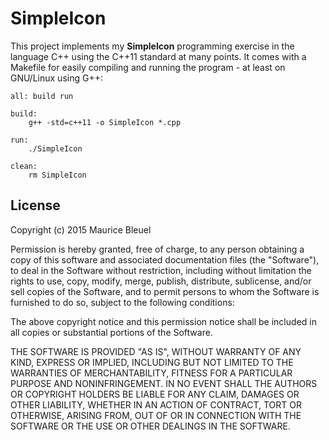 # SimpleIcon
This project implements my **SimpleIcon** programming exercise in the language 
C++ using the C++11 standard at many points. It comes with a Makefile for 
easily compiling and running the program - at least on GNU/Linux using G++:

    all: build run
    
    build:
        g++ -std=c++11 -o SimpleIcon *.cpp
    
    run:
        ./SimpleIcon
    
    clean:
        rm SimpleIcon


## License
Copyright (c) 2015 Maurice Bleuel

Permission is hereby granted, free of charge, to any person obtaining a copy
of this software and associated documentation files (the "Software"), to deal
in the Software without restriction, including without limitation the rights
to use, copy, modify, merge, publish, distribute, sublicense, and/or sell
copies of the Software, and to permit persons to whom the Software is
furnished to do so, subject to the following conditions:

The above copyright notice and this permission notice shall be included in
all copies or substantial portions of the Software.

THE SOFTWARE IS PROVIDED "AS IS", WITHOUT WARRANTY OF ANY KIND, EXPRESS OR
IMPLIED, INCLUDING BUT NOT LIMITED TO THE WARRANTIES OF MERCHANTABILITY,
FITNESS FOR A PARTICULAR PURPOSE AND NONINFRINGEMENT. IN NO EVENT SHALL THE
AUTHORS OR COPYRIGHT HOLDERS BE LIABLE FOR ANY CLAIM, DAMAGES OR OTHER
LIABILITY, WHETHER IN AN ACTION OF CONTRACT, TORT OR OTHERWISE, ARISING FROM,
OUT OF OR IN CONNECTION WITH THE SOFTWARE OR THE USE OR OTHER DEALINGS IN
THE SOFTWARE.
